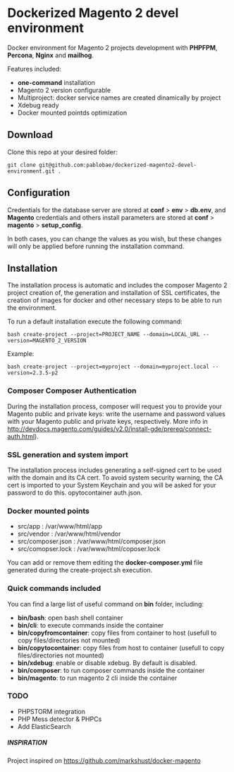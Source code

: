 # Dockerized Magento 2 devel environment

Docker environment for Magento 2 projects development with **PHPFPM**, **Percona**, **Nginx** and **mailhog**.

Features included:
* **one-command** installation
* Magento 2 version configurable
* Multiproject: docker service names are created dinamically by project
* Xdebug ready
* Docker mounted pointds optimization


## Download

Clone this repo at your desired folder:

```git clone git@github.com:pablobae/dockerized-magento2-devel-environment.git .```

## Configuration
Credentials for the database server are stored at **conf** > **env** > **db.env**, and **Magento** credentials and others install parameters are stored at **conf** > **magento** > **setup_config**. 

In both cases, you can change the values as you wish, but these changes will only be applied before running the installation command.

## Installation
 
The installation process is automatic and includes the composer Magento 2 project creation of, the generation and installation of SSL certificates, the creation of images for docker and other necessary steps to be able to run the environment.


To run a default installation execute the following command:

```bash create-project --project=PROJECT_NAME --domain=LOCAL_URL --version=MAGENTO_2_VERSION```


Example:

```bash create-project --project=myproject --domain=myproject.local --version=2.3.5-p2```


### Composer Composer Authentication

During the installation process, composer will request you to provide your Magento public and private keys: write the username and password values with your Magento public and private keys, respectively. 
More info in http://devdocs.magento.com/guides/v2.0/install-gde/prereq/connect-auth.html).

### SSL generation and system import

The installation process includes generating a self-signed cert to be used with the domain and its CA cert. To avoid system security warning, the CA cert is imported to your System Keychain and you will be asked for your password to do this.
opytocontainer auth.json.


### Docker mounted points
* src/app : /var/www/html/app
* src/vendor : /var/www/html/vendor
* src/composer.json : /var/www/html/composer.json
* src/comopser.lock : /var/www/html/coposer.lock

You can add or remove them editing the **docker-composer.yml** file generated during the create-project.sh execution.

### Quick commands included
You can find a large list of useful command on **bin** folder, including:
* **bin/bash**: open bash shell container
* **bin/cli**: to execute commands inside the container
* **bin/copyfromcontainer**: copy files from container to host (usefull to copy files/directories not mounted)
* **bin/copytocontainer**: copy files from host to container (usefull to copy files/directories not mounted)
* **bin/xdebug**: enable or disable xdebug. By default is disabled.
* **bin/composer**: to run composer commands inside the container
* **bin/magento**: to run magento 2 cli inside the container


### TODO
* PHPSTORM integration
* PHP Mess detector & PHPCs
* Add ElasticSearch


##### INSPIRATION
Project inspired on https://github.com/markshust/docker-magento 

